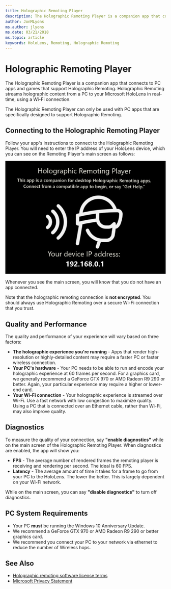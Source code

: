 ```yaml
---
title: Holographic Remoting Player
description: The Holographic Remoting Player is a companion app that connects to PC apps and games that support Holographic Remoting. Holographic Remoting streams holographic content from a PC to your Microsoft HoloLens in real-time, using a Wi-Fi connection.
author: JonMLyons
ms.author: jlyons
ms.date: 03/21/2018
ms.topic: article
keywords: HoloLens, Remoting, Holographic Remoting
---
```




# Holographic Remoting Player

The Holographic Remoting Player is a companion app that connects to PC apps and games that support Holographic Remoting. Holographic Remoting streams holographic content from a PC to your Microsoft HoloLens in real-time, using a Wi-Fi connection.

The Holographic Remoting Player can only be used with PC apps that are specifically designed to support Holographic Remoting.

## Connecting to the Holographic Remoting Player

Follow your app's instructions to connect to the Holographic Remoting Player. You will need to enter the IP address of your HoloLens device, which you can see on the Remoting Player's main screen as follows:

![Holographic Remoting Player](images/holographicremotingplayer.png)

Whenever you see the main screen, you will know that you do not have an app connected.

Note that the holographic remoting connection is **not encrypted**. You should always use Holographic Remoting over a secure Wi-Fi connection that you trust.

## Quality and Performance

The quality and performance of your experience will vary based on three factors:
* **The holographic experience you're running** - Apps that render high-resolution or highly-detailed content may require a faster PC or faster wireless connection.
* **Your PC's hardware** - Your PC needs to be able to run and encode your holographic experience at 60 frames per second. For a graphics card, we generally recommend a GeForce GTX 970 or AMD Radeon R9 290 or better. Again, your particular experience may require a higher or lower-end card.
* **Your Wi-Fi connection** - Your holographic experience is streamed over Wi-Fi. Use a fast network with low congestion to maximize quality. Using a PC that is connected over an Ethernet cable, rather than Wi-Fi, may also improve quality.

## Diagnostics

To measure the quality of your connection, say **"enable diagnostics"** while on the main screen of the Holographic Remoting Player. When diagnostics are enabled, the app will show you:
* **FPS** - The average number of rendered frames the remoting player is receiving and rendering per second. The ideal is 60 FPS.
* **Latency** - The average amount of time it takes for a frame to go from your PC to the HoloLens. The lower the better. This is largely dependent on your Wi-Fi network.

While on the main screen, you can say **"disable diagnostics"** to turn off diagnostics.

## PC System Requirements
* Your PC **must** be running the Windows 10 Anniversary Update.
* We recommend a GeForce GTX 970 or AMD Radeon R9 290 or better graphics card.
* We recommend you connect your PC to your network via ethernet to reduce the number of Wireless hops.

## See Also
* [Holographic remoting software license terms](microsoft-holographic-remoting-software-license-terms.md)
* [Microsoft Privacy Statement](https://go.microsoft.com/fwlink/?LinkId=521839)
